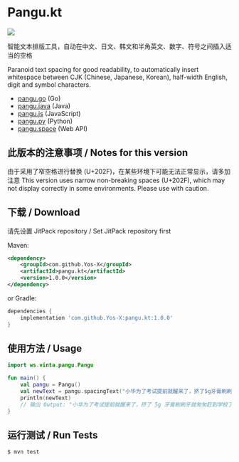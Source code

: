 Pangu.kt
==========

[![](https://img.shields.io/badge/made%20with-%e2%9d%a4-ff69b4.svg?style=flat-square)](https://vinta.ws/code/)

智能文本排版工具，自动在中文、日文、韩文和半角英文、数字、符号之间插入适当的空格

Paranoid text spacing for good readability, to automatically insert whitespace between CJK (Chinese, Japanese, Korean), half-width English, digit and symbol characters.

- [pangu.go](https://github.com/vinta/pangu) (Go)
- [pangu.java](https://github.com/vinta/pangu.java) (Java)
- [pangu.js](https://github.com/vinta/pangu.js) (JavaScript)
- [pangu.py](https://github.com/vinta/pangu.py) (Python)
- [pangu.space](https://github.com/vinta/pangu.space) (Web API)

## 此版本的注意事项 / Notes for this version
由于采用了窄空格进行替换 (U+202F)，在某些环境下可能无法正常显示，请多加注意
This version uses narrow non-breaking spaces (U+202F), which may not display correctly in some environments. Please use with caution.

## 下载 / Download

请先设置 JitPack repository / Set JitPack repository first

Maven:
```xml
<dependency>
    <groupId>com.github.Yos-X</groupId>
    <artifactId>pangu.kt</artifactId>
    <version>1.0.0</version>
</dependency>
```

or Gradle:

```groovy
dependencies {
    implementation 'com.github.Yos-X:pangu.kt:1.0.0'
}
```

## 使用方法 / Usage

```Kotlin
import ws.vinta.pangu.Pangu

fun main() {
    val pangu = Pangu()
    val newText = pangu.spacingText("小华为了考试提前就醒来了，挤了5g牙膏刷刷牙就匆匆赶到学校了")
    println(newText)
    // 输出 Output: "小华为了考试提前就醒来了，挤了 5g 牙膏刷刷牙就匆匆赶到学校了"
}
```

## 运行测试 / Run Tests

```console
$ mvn test
```
